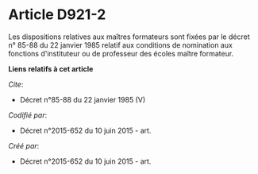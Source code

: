 # Article D921-2

Les dispositions relatives aux maîtres formateurs sont fixées par le décret n° 85-88 du 22 janvier 1985 relatif aux
conditions de nomination aux fonctions d'instituteur ou de professeur des écoles maître formateur.

**Liens relatifs à cet article**

_Cite_:

  - Décret n°85-88 du 22 janvier 1985 (V)

_Codifié par_:

  - Décret n°2015-652 du 10 juin 2015 - art.

_Créé par_:

  - Décret n°2015-652 du 10 juin 2015 - art.
